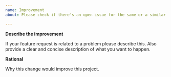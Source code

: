 ```yaml
---
name: Improvement
about: Please check if there's an open issue for the same or a similar improvement.

---
```


**Describe the improvement**

If your feature request is related to a problem please describe this. Also provide a clear and concise description of what you want to happen.

**Rational**

Why this change would improve this project.